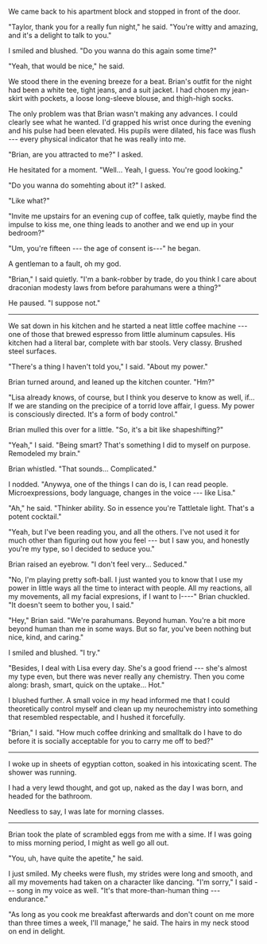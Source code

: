We came back to his apartment block and stopped in front of the door.

"Taylor, thank you for a really fun night," he said. "You're witty and amazing, and it's
a delight to talk to you."

I smiled and blushed. "Do you wanna do this again some time?"

"Yeah, that would be nice," he said.

We stood there in the evening breeze for a beat. Brian's outfit for the night had
been a white tee, tight jeans, and a suit jacket. I had chosen my jean-skirt with pockets,
a loose long-sleeve blouse, and thigh-high socks.

The only problem was that Brian wasn't making any advances. I could clearly see
what he wanted. I'd grapped his wrist once during the evening and his pulse had been
elevated. His pupils were dilated, his face was flush --- every physical indicator that he
was really into me.

"Brian, are you attracted to me?" I asked.

He hesitated for a moment. "Well... Yeah, I guess. You're good looking."

"Do you wanna do somehting about it?" I asked.

"Like what?"

"Invite me upstairs for an evening cup of coffee, talk quietly, maybe
find the impulse to kiss me, one thing leads to another and we end up in your
bedroom?"

"Um, you're fifteen --- the age of consent is---" he began.

A gentleman to a fault, oh my god.

"Brian," I said quietly. "I'm a bank-robber by trade, do
you think I care about draconian modesty laws from before parahumans were a thing?"

He paused. "I suppose not."

----

We sat down in his kitchen and he started a neat little coffee machine --- one of those
that brewed espresso from little aluminum capsules. His kitchen had a literal bar, complete
with bar stools. Very classy. Brushed steel surfaces.

"There's a thing I haven't told you," I said. "About my power."

Brian turned around, and leaned up the kitchen counter. "Hm?"

"Lisa already knows, of course, but I think you deserve to know as well, if... If we
are standing on the precipice of a torrid love affair, I guess. My power is consciously
directed. It's a form of body control."

Brian mulled this over for a little. "So, it's a bit like shapeshifting?"

"Yeah," I said. "Being smart? That's something I did to myself on purpose. Remodeled my
brain."

Brian whistled. "That sounds... Complicated."

I nodded. "Anywya, one of the things I can do is, I can read people. Microexpressions,
body language, changes in the voice --- like Lisa."

"Ah," he said. "Thinker ability. So in essence you're Tattletale light. That's a
potent cocktail."

"Yeah, but I've been reading you, and all the others. I've not used it for much other
than figuring out how you feel --- but I saw you, and honestly you're my type, so I
decided to seduce you."

Brian raised an eyebrow. "I don't feel very... Seduced."

"No, I'm playing pretty soft-ball. I just wanted you to know that I use my power
in little ways all the time to interact with people. All my reactions, all my movements,
all my facial expresions, if I want to I----" Brian chuckled. "It doesn't seem to bother you,
I said."

"Hey," Brian said. "We're parahumans. Beyond human. You're a bit more beyond human than
me in some ways. But so far, you've been nothing but nice, kind, and caring."

I smiled and blushed. "I try."

"Besides, I deal with Lisa every day. She's a good friend --- she's almost my type even,
but there was never really any chemistry. Then you come along: brash, smart, quick on the uptake...
Hot."

I blushed further. A small voice in my head informed me that I could theoretically control myself
and clean up my neurochemistry into something that resembled respectable, and I hushed it forcefully.

"Brian," I said. "How much coffee drinking and smalltalk do I have to do before it is socially
acceptable for you to carry me off to bed?"

----

I woke up in sheets of egyptian cotton, soaked in his intoxicating scent. The shower was running.

I had a very lewd thought, and got up, naked as the day I was born, and headed for the bathroom.

Needless to say, I was late for morning classes.

-----

Brian took the plate of scrambled eggs from me with a sime. If I was going to miss morning period,
I might as well go all out.

"You, uh, have quite the apetite," he said.

I just smiled. My cheeks were flush, my strides were long and smooth, and all my movements had
taken on a character like dancing. "I'm sorry," I said --- song in my voice as well. "It's that
more-than-human thing --- endurance."

"As long as you cook me breakfast afterwards and don't count on me more than three times a week,
I'll manage," he said. The hairs in my neck stood on end in delight.
